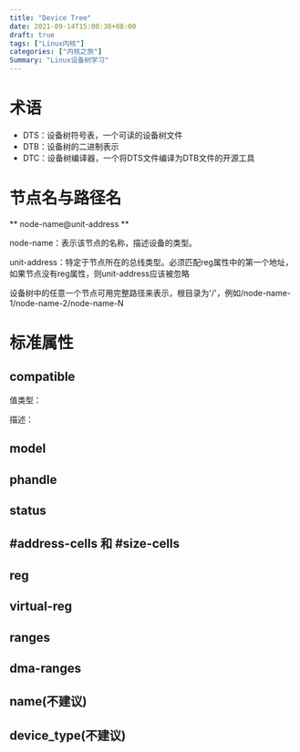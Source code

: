 ```yaml
---
title: "Device Tree"
date: 2021-09-14T15:00:38+08:00
draft: true
tags: ["Linux内核"]
categories: ["内核之旅"]
Summary: "Linux设备树学习"
---
```

# 术语

- DTS：设备树符号表，一个可读的设备树文件
- DTB：设备树的二进制表示
- DTC：设备树编译器，一个将DTS文件编译为DTB文件的开源工具

# 节点名与路径名

** node-name@unit-address **

node-name：表示该节点的名称，描述设备的类型。

unit-address：特定于节点所在的总线类型。必须匹配reg属性中的第一个地址，如果节点没有reg属性，则unit-address应该被忽略

设备树中的任意一个节点可用完整路径来表示，根目录为'/'，例如/node-name-1/node-name-2/node-name-N

# 标准属性
## compatible
值类型：<stringlist>

描述：

## model

## phandle

## status

## #address-cells 和 #size-cells

## reg

## virtual-reg

## ranges

## dma-ranges

## name(不建议)

## device_type(不建议)


